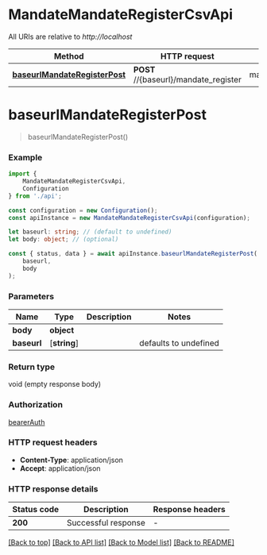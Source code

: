 # MandateMandateRegisterCsvApi

All URIs are relative to *http://localhost*

|Method | HTTP request | Description|
|------------- | ------------- | -------------|
|[**baseurlMandateRegisterPost**](#baseurlmandateregisterpost) | **POST** //{baseurl}/mandate_register | mandate_register_csv|

# **baseurlMandateRegisterPost**
> baseurlMandateRegisterPost()


### Example

```typescript
import {
    MandateMandateRegisterCsvApi,
    Configuration
} from './api';

const configuration = new Configuration();
const apiInstance = new MandateMandateRegisterCsvApi(configuration);

let baseurl: string; // (default to undefined)
let body: object; // (optional)

const { status, data } = await apiInstance.baseurlMandateRegisterPost(
    baseurl,
    body
);
```

### Parameters

|Name | Type | Description  | Notes|
|------------- | ------------- | ------------- | -------------|
| **body** | **object**|  | |
| **baseurl** | [**string**] |  | defaults to undefined|


### Return type

void (empty response body)

### Authorization

[bearerAuth](../README.md#bearerAuth)

### HTTP request headers

 - **Content-Type**: application/json
 - **Accept**: application/json


### HTTP response details
| Status code | Description | Response headers |
|-------------|-------------|------------------|
|**200** | Successful response |  -  |

[[Back to top]](#) [[Back to API list]](../README.md#documentation-for-api-endpoints) [[Back to Model list]](../README.md#documentation-for-models) [[Back to README]](../README.md)

